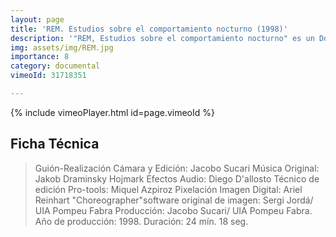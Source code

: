 ```yaml
---
layout: page
title: 'REM. Estudios sobre el comportamiento nocturno (1998)'
description: '"REM, Estudios sobre el comportamiento nocturno" es un Documental sobre la gestación de imágenes mentales -el sueño, la imaginación-; y su resonancia en la imagen en movimiento de los medios de comunicación de masas: el cine y la TV. El Documental REM... se articula pues, sobre dos aguas: La investigación científica y paracientífica sobre los sueños y comportamiento del cerebro mientras dormimos: estudios realizados en laboratorio sobre el comportamiento y medición de los estados de conciencia nocturnos, del Psicoanálisis , el Sueño Dirigido, y el Yoga de los Sueños Tibetano.'
img: assets/img/REM.jpg
importance: 8
category: documental
vimeoId: 31718351

---
```

{% include vimeoPlayer.html id=page.vimeoId %} 

## Ficha Técnica
>Guión-Realización Cámara y Edición: Jacobo Sucari
 Música Original: Jakob Draminsky Hojmark 
 Efectos Audio: Diego D'allosto 
 Técnico de edición Pro-tools: Miquel Azpiroz 
 Pixelación Imagen Digital: Ariel Reinhart "Choreographer"software original de imagen: Sergi Jordá/ UIA Pompeu Fabra 
 Producción: Jacobo Sucari/ UIA Pompeu Fabra. 
 Año de producción: 1998. 
 Duración: 24 mín. 18 seg.





